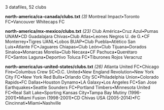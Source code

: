 3 datafiles, 52 clubs

**north-america/ca-canada/clubs.txt** _(3)_  Montreal Impact•Toronto FC•Vancouver Whitecaps FC

**north-america/mx-mexico/clubs.txt** _(23)_  Club América•Cruz Azul•Pumas UNAM•CD Guadalajara Chivas•Club Atlas•Leones Negros U. de G.•CF Monterrey•Tigres UANL•Lobos BUAP•Club Puebla•Atlético San Luis•Atlante FC•Jaguares Chiapas•Club León•Club Tijuana•Dorados Sinaloa•Monarcas Morelia•Club Necaxa•CF Pachuca•Querétaro FC•Santos Laguna•Deportivo Toluca FC•Tiburones Rojos Veracruz

**north-america/us-united-states/clubs.txt** _(26)_  Atlanta United FC•Chicago Fire•Columbus Crew SC•D.C. United•New England Revolution•New York City FC•New York Red Bulls•Orlando City SC•Philadelphia Union•Colorado Rapids•FC Dallas•Houston Dynamo•LA Galaxy•Los Angeles FC•San Jose Earthquakes•Seattle Sounders FC•Portland Timbers•Minnesota United FC•Real Salt Lake•Sporting Kansas City•Tampa Bay Mutiny (1996-2001)•Miami Fusion (1998-2001)•CD Chivas USA (2005-2014)•FC Cincinnati•Miami•Nashville

